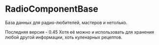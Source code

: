 # RadioComponentBase
База данных для радио-любителей, мастеров и нетолько.

Последняя версия - 0.45
Хотя её можно и использовать для хранения любой другой информации, хоть куленарных рецептов.
